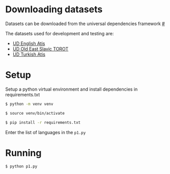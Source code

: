 # Downloading datasets

Datasets can be downloaded from the universal dependencies framework [#](universaldependencies.org/#download)

The datasets used for development and testing are:

- [UD English Atis](https://universaldependencies.org/treebanks/en_atis/index.html)
- [UD Old East Slavic TOROT](https://universaldependencies.org/treebanks/orv_torot/index.html)
- [UD Turkish Atis](https://universaldependencies.org/treebanks/tr_atis/index.html)

# Setup

Setup a python virtual environment and install dependencies in requirements.txt

```bash
$ python -m venv venv

$ source venv/bin/activate

$ pip install -r requirements.txt
```

Enter the list of languages in the `p1.py`

# Running

```bash
$ python p1.py
```

